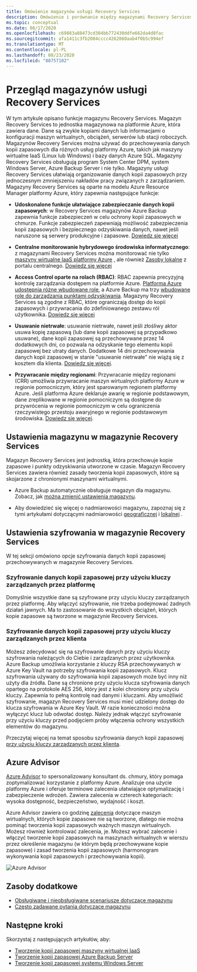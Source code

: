 ```yaml
---
title: Omówienie magazynów usługi Recovery Services
description: Omówienie i porównanie między magazynami Recovery Services i magazynami Azure Backup.
ms.topic: conceptual
ms.date: 08/17/2020
ms.openlocfilehash: c69883a88473cd304bb772430ddfe662da4d8fac
ms.sourcegitcommit: afa1411c3fb2084cccc4262860aab4f0b5c994ef
ms.translationtype: MT
ms.contentlocale: pl-PL
ms.lasthandoff: 08/23/2020
ms.locfileid: "88757102"
---
```

# <a name="recovery-services-vaults-overview"></a>Przegląd magazynów usługi Recovery Services

W tym artykule opisano funkcje magazynu Recovery Services. Magazyn Recovery Services to jednostka magazynowa na platformie Azure, która zawiera dane. Dane są zwykle kopiami danych lub informacjami o konfiguracji maszyn wirtualnych, obciążeń, serwerów lub stacji roboczych. Magazynów Recovery Services można używać do przechowywania danych kopii zapasowych dla różnych usług platformy Azure, takich jak maszyny wirtualne IaaS (Linux lub Windows) i bazy danych Azure SQL. Magazyny Recovery Services obsługują program System Center DPM, system Windows Server, Azure Backup Server i nie tylko. Magazyny usługi Recovery Services ułatwiają organizowanie danych kopii zapasowych przy jednoczesnym zmniejszeniu nakładów pracy związanych z zarządzaniem. Magazyny Recovery Services są oparte na modelu Azure Resource Manager platformy Azure, który zapewnia następujące funkcje:

- **Udoskonalone funkcje ułatwiające zabezpieczanie danych kopii zapasowych**: w Recovery Services magazynów Azure Backup zapewnia funkcje zabezpieczeń w celu ochrony kopii zapasowych w chmurze. Funkcje zabezpieczeń zapewniają możliwość zabezpieczenia kopii zapasowych i bezpiecznego odzyskiwania danych, nawet jeśli naruszone są serwery produkcyjne i zapasowe. [Dowiedz się więcej](backup-azure-security-feature.md)

- **Centralne monitorowanie hybrydowego środowiska informatycznego**: z magazynami Recovery Services można monitorować nie tylko [maszyny wirtualne IaaS platformy Azure](backup-azure-manage-vms.md) , ale również [Zasoby lokalne](backup-azure-manage-windows-server.md#manage-backup-items) z portalu centralnego. [Dowiedz się więcej](backup-azure-monitoring-built-in-monitor.md)

- **Access Control oparte na rolach (RBAC)**: RBAC zapewnia precyzyjną kontrolę zarządzania dostępem na platformie Azure. [Platforma Azure udostępnia różne wbudowane role](../role-based-access-control/built-in-roles.md), a Azure Backup ma trzy [wbudowane role do zarządzania punktami odzyskiwania](backup-rbac-rs-vault.md). Magazyny Recovery Services są zgodne z RBAC, które ograniczają dostęp do kopii zapasowych i przywracania do zdefiniowanego zestawu ról użytkownika. [Dowiedz się więcej](backup-rbac-rs-vault.md)

- **Usuwanie nietrwałe**: usuwanie nietrwałe, nawet jeśli złośliwy aktor usuwa kopię zapasową (lub dane kopii zapasowej są przypadkowo usuwane), dane kopii zapasowej są przechowywane przez 14 dodatkowych dni, co pozwala na odzyskanie tego elementu kopii zapasowej bez utraty danych. Dodatkowe 14 dni przechowywania danych kopii zapasowej w stanie "usuwanie nietrwałe" nie wiążą się z kosztem dla klienta. [Dowiedz się więcej](backup-azure-security-feature-cloud.md).

- **Przywracanie między regionami**: Przywracanie między regionami (CRR) umożliwia przywracanie maszyn wirtualnych platformy Azure w regionie pomocniczym, który jest sparowanym regionem platformy Azure. Jeśli platforma Azure deklaruje awarię w regionie podstawowym, dane zreplikowane w regionie pomocniczym są dostępne do przywrócenia w regionie pomocniczym w celu ograniczenia rzeczywistego przestoju awaryjnego w regionie podstawowym środowiska. [Dowiedz się więcej](backup-azure-arm-restore-vms.md#cross-region-restore).

## <a name="storage-settings-in-the-recovery-services-vault"></a>Ustawienia magazynu w magazynie Recovery Services

Magazyn Recovery Services jest jednostką, która przechowuje kopie zapasowe i punkty odzyskiwania utworzone w czasie. Magazyn Recovery Services zawiera również zasady tworzenia kopii zapasowych, które są skojarzone z chronionymi maszynami wirtualnymi.

- Azure Backup automatycznie obsługuje magazyn dla magazynu. Zobacz, jak [można zmienić ustawienia magazynu](./backup-create-rs-vault.md#set-storage-redundancy).

- Aby dowiedzieć się więcej o nadmiarowości magazynu, zapoznaj się z tymi artykułami dotyczącymi nadmiarowości [geograficznej](../storage/common/storage-redundancy.md) i [lokalnej](../storage/common/storage-redundancy.md) .

## <a name="encryption-settings-in-the-recovery-services-vault"></a>Ustawienia szyfrowania w magazynie Recovery Services

W tej sekcji omówiono opcje szyfrowania danych kopii zapasowej przechowywanych w magazynie Recovery Services.

### <a name="encryption-of-backup-data-using-platform-managed-keys"></a>Szyfrowanie danych kopii zapasowej przy użyciu kluczy zarządzanych przez platformę

Domyślnie wszystkie dane są szyfrowane przy użyciu kluczy zarządzanych przez platformę. Aby włączyć szyfrowanie, nie trzeba podejmować żadnych działań jawnych. Ma to zastosowanie do wszystkich obciążeń, których kopie zapasowe są tworzone w magazynie Recovery Services.

### <a name="encryption-of-backup-data-using-customer-managed-keys"></a>Szyfrowanie danych kopii zapasowej przy użyciu kluczy zarządzanych przez klienta

Możesz zdecydować się na szyfrowanie danych przy użyciu kluczy szyfrowania należących do Ciebie i zarządzanych przez użytkownika. Azure Backup umożliwia korzystanie z kluczy RSA przechowywanych w Azure Key Vault na potrzeby szyfrowania kopii zapasowych. Klucz szyfrowania używany do szyfrowania kopii zapasowych może być inny niż użyty dla źródła. Dane są chronione przy użyciu klucza szyfrowania danych opartego na protokole AES 256, który jest z kolei chroniony przy użyciu kluczy. Zapewnia to pełną kontrolę nad danymi i kluczami. Aby umożliwić szyfrowanie, magazyn Recovery Services musi mieć udzielony dostęp do klucza szyfrowania w Azure Key Vault. W razie konieczności można wyłączyć klucz lub odwołać dostęp. Należy jednak włączyć szyfrowanie przy użyciu kluczy przed podjęciem próby włączenia ochrony wszystkich elementów do magazynu.

Przeczytaj więcej na temat sposobu szyfrowania danych kopii zapasowej [przy użyciu kluczy zarządzanych przez klienta](encryption-at-rest-with-cmk.md).

## <a name="azure-advisor"></a>Azure Advisor

[Azure Advisor](../advisor/index.yml) to spersonalizowany konsultant ds. chmury, który pomaga zoptymalizować korzystanie z platformy Azure. Analizuje ona użycie platformy Azure i oferuje terminowe zalecenia ułatwiające optymalizację i zabezpieczenie wdrożeń. Zawiera zalecenia w czterech kategoriach: wysoka dostępność, bezpieczeństwo, wydajność i koszt.

Azure Advisor zawiera co godzinę [zalecenia](../advisor/advisor-high-availability-recommendations.md#protect-your-virtual-machine-data-from-accidental-deletion) dotyczące maszyn wirtualnych, których kopie zapasowe nie są tworzone, dlatego nie można pominąć tworzenia kopii zapasowych ważnych maszyn wirtualnych. Możesz również kontrolować zalecenia, je.  Możesz wybrać zalecenie i włączyć tworzenie kopii zapasowych na maszynach wirtualnych w wierszu przez określenie magazynu (w którym będą przechowywane kopie zapasowe) i zasad tworzenia kopii zapasowych (harmonogram wykonywania kopii zapasowych i przechowywania kopii).

![Azure Advisor](./media/backup-azure-recovery-services-vault-overview/azure-advisor.png)

## <a name="additional-resources"></a>Zasoby dodatkowe

- [Obsługiwane i nieobsługiwane scenariusze dotyczące magazynu](backup-support-matrix.md#vault-support)
- [Często zadawane pytania dotyczące magazynu](backup-azure-backup-faq.md)

## <a name="next-steps"></a>Następne kroki

Skorzystaj z następujących artykułów, aby:

- [Tworzenie kopii zapasowej maszyny wirtualnej IaaS](backup-azure-arm-vms-prepare.md)
- [Tworzenie kopii zapasowej Azure Backup Server](backup-azure-microsoft-azure-backup.md)
- [Tworzenie kopii zapasowej systemu Windows Server](backup-windows-with-mars-agent.md)
